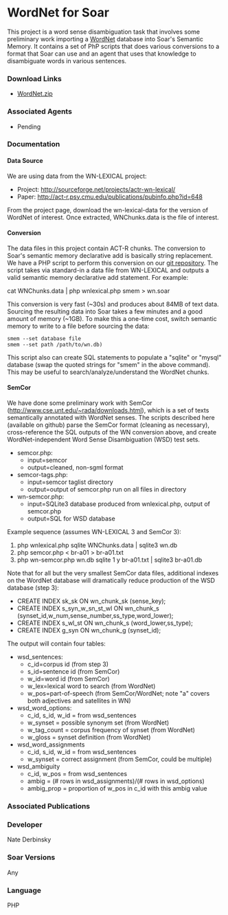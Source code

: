 # WordNet for Soar #

This project is a word sense disambiguation task that involves some preliminary work importing a [WordNet](http://wordnet.princeton.edu) database into Soar's Semantic Memory.  It contains a set of PhP scripts that does various conversions to a format that Soar can use and an agent that uses that knowledge to disambiguate words in various sentences.

### Download Links ###
  * [WordNet.zip](http://web.eecs.umich.edu/~soar/downloads/Domains/WordNet.zip)

### Associated Agents ###
  * Pending

### Documentation ###
#### Data Source ####

We are using data from the WN-LEXICAL project:
  * Project: http://sourceforge.net/projects/actr-wn-lexical/
  * Paper: http://act-r.psy.cmu.edu/publications/pubinfo.php?id=648

From the project page, download the wn-lexical-data for the version of WordNet of interest. Once extracted, WNChunks.data is the file of interest.

#### Conversion ####

The data files in this project contain ACT-R chunks. The conversion to Soar's semantic memory declarative add is basically string replacement. We have a PHP script to perform this conversion on our [git repository](https://github.com/SoarGroup/Domains-WordNet). The script takes via standard-in a data file from WN-LEXICAL and outputs a valid semantic memory declarative add statement. For example:

cat WNChunks.data | php wnlexical.php smem > wn.soar

This conversion is very fast (~30s) and produces about 84MB of text data. Sourcing the resulting data into Soar takes a few minutes and a good amount of memory (~1GB). To make this a one-time cost, switch semantic memory to write to a file before sourcing the data:

```
smem --set database file
smem --set path /path/to/wn.db) 
```

This script also can create SQL statements to populate a "sqlite" or "mysql" database (swap the quoted strings for "smem" in the above command). This may be useful to search/analyze/understand the WordNet chunks.

#### SemCor ####

We have done some preliminary work with SemCor (http://www.cse.unt.edu/~rada/downloads.html), which is a set of texts semantically annotated with WordNet senses. The scripts described here (available on github) parse the SemCor format (cleaning as necessary), cross-reference the SQL outputs of the WN conversion above, and create WordNet-independent Word Sense Disambiguation (WSD) test sets.

  * semcor.php:
    * input=semcor
    * output=cleaned, non-sgml format
  * semcor-tags.php:
    * input=semcor taglist directory
    * output=output of semcor.php run on all files in directory
  * wn-semcor.php:
    * input=SQLite3 database produced from wnlexical.php, output of semcor.php
    * output=SQL for WSD database

Example sequence (assumes WN-LEXICAL 3 and SemCor 3):

  1. php wnlexical.php sqlite WNChunks.data | sqlite3 wn.db
  1. php semcor.php < br-a01 > br-a01.txt
  1. php wn-semcor.php wn.db sqlite 1 y br-a01.txt | sqlite3 br-a01.db

Note that for all but the very smallest SemCor data files, additional indexes on the WordNet database will dramatically reduce production of the WSD database (step 3):

  * CREATE INDEX sk\_sk ON wn\_chunk\_sk (sense\_key);
  * CREATE INDEX s\_syn\_w\_sn\_st\_wl ON wn\_chunk\_s (synset\_id,w\_num,sense\_number,ss\_type,word\_lower);
  * CREATE INDEX s\_wl\_st ON wn\_chunk\_s (word\_lower,ss\_type);
  * CREATE INDEX g\_syn ON wn\_chunk\_g (synset\_id);

The output will contain four tables:

  * wsd\_sentences:
    * c\_id=corpus id (from step 3)
    * s\_id=sentence id (from SemCor)
    * w\_id=word id (from SemCor)
    * w\_lex=lexical word to search (from WordNet)
    * w\_pos=part-of-speech (from SemCor/WordNet; note "a" covers both adjectives and satellites in WN)
  * wsd\_word\_options:
    * c\_id, s\_id, w\_id = from wsd\_sentences
    * w\_synset = possible synonym set (from WordNet)
    * w\_tag\_count = corpus frequency of synset (from WordNet)
    * w\_gloss = synset definition (from WordNet)
  * wsd\_word\_assignments
    * c\_id, s\_id, w\_id = from wsd\_sentences
    * w\_synset = correct assignment (from SemCor, could be multiple)
  * wsd\_ambiguity
    * c\_id, w\_pos = from wsd\_sentences
    * ambig = (# rows in wsd\_assignments)/(# rows in wsd\_options)
    * ambig\_prop = proportion of w\_pos in c\_id with this ambig value

### Associated Publications ###

### Developer ###
Nate Derbinsky

### Soar Versions ###
Any

### Language ###
PHP